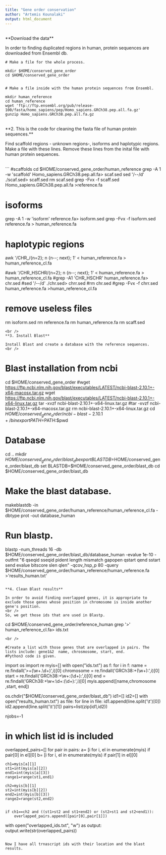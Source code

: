 ```yaml
---
title: "Gene order conservation"
author: "Artemis Kounalaki"
output: html_document
---
```


<br />
**Download the data**

In order to finding duplicated regions in human, protein sequences are downloaded from Ensembl db.
<br />
```
# Make a file for the whole process.

mkdir $HOME/conserved_gene_order
cd $HOME/conserved_gene_order


# Make a file inside with the human protein sequences from Ensembl.

mkdir human_reference
cd human_reference
wget 'ftp://ftp.ensembl.org/pub/release-100/fasta/homo_sapiens/pep/Homo_sapiens.GRCh38.pep.all.fa.gz'
gunzip Homo_sapiens.GRCh38.pep.all.fa.gz

```
<br />
**2. This is the code for cleaning the fasta file of human protein sequences.**

Find scaffold regions - unknown regions-, isoforms and haplotypic regions.
Make a file with these lines.
Remove these lines from the inital file with human protein sequences.

<br />
```
#scaffolds
cd $HOME/conserved_gene_order/human_reference
grep -A 1 -w 'scaffold' Homo_sapiens.GRCh38.pep.all.fa> scaf.sed
sed '/--/d' ./scaf.sed> scaff.sed
rm scaf.sed
grep -Fvx -f scaff.sed Homo_sapiens.GRCh38.pep.all.fa >reference.fa


# isoforms
grep -A 1 -w 'isoform' reference.fa> isoform.sed
grep -Fvx -f isoform.sed reference.fa > human_reference.fa


# haplotypic regions
awk '/CHR_/{n=2}; n {n--; next}; 1' < human_reference.fa > human_reference_cl.fa

#awk '/CHR_HSCHR/{n=2}; n {n--; next}; 1' < human_reference.fa > human_reference_cl.fa
#grep -A1 'CHR_HSCHR' human_reference.fa> chr.sed
#sed '/--/d' ./chr.sed> chrr.sed
#rm chr.sed
#grep -Fvx -f chrr.sed human_reference.fa >human_reference_cl.fa


# remove useless files
rm isoform.sed
rm reference.fa
rm human_reference.fa
rm scaff.sed

```
<br />
**3. Install Blast**

Install Blast and create a database with the reference sequences.
<br />
```
# Blast installation from ncbi

cd $HOME/conserved_gene_order
#wget https://ftp.ncbi.nlm.nih.gov/blast/executables/LATEST/ncbi-blast-2.10.1+-x64-macosx.tar.gz
wget https://ftp.ncbi.nlm.nih.gov/blast/executables/LATEST/ncbi-blast-2.10.1+-x64-linux.tar.gz
tar -xvzf ncbi-blast-2.10.1+-x64-linux.tar.gz
#tar -xvzf ncbi-blast-2.10.1+-x64-macosx.tar.gz
rm ncbi-blast-2.10.1+-x64-linux.tar.gz
cd $HOME/conserved_gene_order/ncbi-blast-2.10.1+/bin
export PATH=$PATH:$pwd


# Database

cd ..
mkdir $HOME/conserved_gene_order/blast_db
export BLASTDB=$HOME/conserved_gene_order/blast_db
set BLASTDB=$HOME/conserved_gene_order/blast_db
cd $HOME/conserved_gene_order/blast_db


# Make the blast database.

makeblastdb -in $HOME/conserved_gene_order/human_reference/human_reference_cl.fa -dbtype prot -out database_human


# Run blastp.

blastp -num_threads 16 -db $HOME/conserved_gene_order/blast_db/database_human -evalue 1e-10 -outfmt "6 qseqid sseqid pident length mismatch gapopen qstart qend sstart send evalue bitscore slen qlen" -qcov_hsp_p 80 -query $HOME/conserved_gene_order/human_reference/human_reference.fa >'results_human.txt'



```

**4. Clean Blast results**

In order to avoid finding overlapped genes, it is appropriate to exclude those genes whose position in chromosome is inside another gene's position.
<br />
So, we get those ids that are used in Blastp.
```
cd $HOME/conserved_gene_order/reference_human
grep '>' human_reference_cl.fa> ids.txt

```
<br />

#Create a list with those genes that are overlapped in pairs. The lists include: gene1&2  name, chrosmosome, start, end.
#Python3 code is given.

```
import os
import re
myis=[]
with open("ids.txt") as f:
    for i in f:
        name = re.findall('>+(\w+.\d+)',i)[0]
        chromosome = re.findall('GRCh38:+(\w+):',i)[0]
        start = re.findall('GRCh38:+\w+:(\d+):',i)[0]
        end = re.findall('GRCh38:+\w+:\d+:(\d+):',i)[0]
        myis.append([name,chromosome ,start, end])


os.chdir("$HOME/conserved_gene_order/blast_db")
id1=[]
id2=[]
with open("results_human.txt") as file:
    for line in file:
        id1.append(line.split('\t')[0])
        id2.append(line.split('\t')[1])
pairs=list(zip(id1,id2))


njobs=-1
# in which list id is included
overlapped_pairs=[]
for pair in pairs:
    a= [i for i, el in enumerate(myis) if pair[0] in el][0]
    b= [i for i, el in enumerate(myis) if pair[1] in el][0]

    ch1=myis[a][1]
    st1=int(myis[a][2])
    end1=int(myis[a][3])
    range1=range(st1,end1)

    ch2=myis[b][1]
    st2=int(myis[b][2])
    end2=int(myis[b][3])
    range2=range(st2,end2)


    if ch1==ch2 and ((st1>st2 and st1<end2) or (st2>st1 and st2<end1)):
        overlapped_pairs.append([pair[0],pair[1]])

with open("overlapped_ids.txt", "w") as output:
    output.write(str(overlapped_pairs))
```

Now I have all trnascript ids with their location and the blast results.
